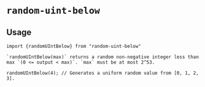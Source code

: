 # `random-uint-below`

## Usage

    import {randomUIntBelow} from "random-uint-below"

    `randomUIntBelow(max)` returns a random non-negative integer less than max `(0 <= output < max)`. `max` must be at most 2^53.

    randomUIntBelow(4); // Generates a uniform random value from [0, 1, 2, 3].
